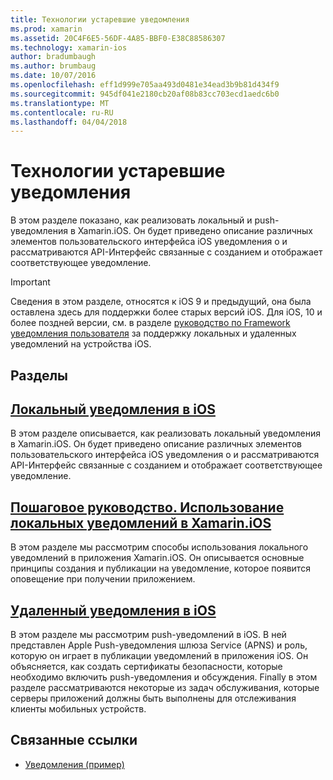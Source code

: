 ```yaml
---
title: Технологии устаревшие уведомления
ms.prod: xamarin
ms.assetid: 20C4F6E5-56DF-4A85-BBF0-E38C88586307
ms.technology: xamarin-ios
author: bradumbaugh
ms.author: brumbaug
ms.date: 10/07/2016
ms.openlocfilehash: eff1d999e705aa493d0481e34ead3b9b81d434f9
ms.sourcegitcommit: 945df041e2180cb20af08b83cc703ecd1aedc6b0
ms.translationtype: MT
ms.contentlocale: ru-RU
ms.lasthandoff: 04/04/2018
---
```

# <a name="deprecated-notification-technologies"></a>Технологии устаревшие уведомления

В этом разделе показано, как реализовать локальный и push-уведомления в Xamarin.iOS. Он будет приведено описание различных элементов пользовательского интерфейса iOS уведомления о и рассматриваются API-Интерфейс связанные с созданием и отображает соответствующее уведомление.

> [!IMPORTANT]
> Сведения в этом разделе, относятся к iOS 9 и предыдущий, она была оставлена здесь для поддержки более старых версий iOS. Для iOS, 10 и более поздней версии, см. в разделе [руководство по Framework уведомления пользователя](~/ios/platform/user-notifications/index.md) за поддержку локальных и удаленных уведомлений на устройства iOS.




## <a name="sections"></a>Разделы

<a name="Local Notifications In iOS" />

##  <a name="local-notifications-in-ioslocal-notifications-in-iosmd"></a>[Локальный уведомления в iOS](local-notifications-in-ios.md)

В этом разделе описывается, как реализовать локальный уведомления в Xamarin.iOS. Он будет приведено описание различных элементов пользовательского интерфейса iOS уведомления о и рассматриваются API-Интерфейс связанные с созданием и отображает соответствующее уведомление.

<a name="Local Notifications Walkthrough" />

##  <a name="walkthrough---using-local-notifications-in-xamarinioslocal-notifications-in-ios-walkthroughmd"></a>[Пошаговое руководство. Использование локальных уведомлений в Xamarin.iOS](local-notifications-in-ios-walkthrough.md)

В этом разделе мы рассмотрим способы использования локального уведомлений в приложения Xamarin.iOS. Он описывается основные принципы создания и публикации на уведомление, которое появится оповещение при получении приложением.

<a name="Remote Notifications In iOS" />

##  <a name="remote-notifications-in-iosremote-notifications-in-iosmd"></a>[Удаленный уведомления в iOS](remote-notifications-in-ios.md)

В этом разделе мы рассмотрим push-уведомлений в iOS. В ней представлен Apple Push-уведомления шлюза Service (APNS) и роль, которую он играет в публикации уведомлений в приложения iOS. Он объясняется, как создать сертификаты безопасности, которые необходимо включить push-уведомления и обсуждения. Finally в этом разделе рассматриваются некоторые из задач обслуживания, которые серверы приложений должны быть выполнены для отслеживания клиенты мобильных устройств.

## <a name="related-links"></a>Связанные ссылки

- [Уведомления (пример)](https://developer.xamarin.com/samples/monotouch/Notifications/)
